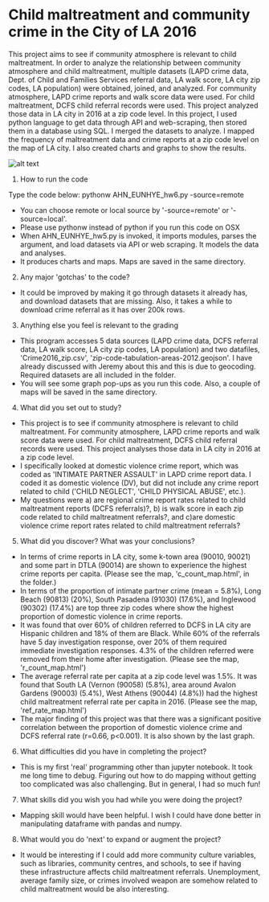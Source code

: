 # Child maltreatment and community crime in the City of LA 2016
This project aims to see if community atmosphere is relevant to child maltreatment. In order to analyze the relationship between community atmosphere and child maltreatment, multiple datasets (LAPD crime data, Dept. of Child and Families Services referral data, LA walk score, LA city zip codes, LA population) were obtained, joined, and analyzed. For community atmosphere, LAPD crime reports and walk score data were used. For child maltreatment, DCFS child referral records were used. This project analyzed those data in LA city in 2016 at a zip code level. In this project, I used python language to get data through API and web-scraping, then stored them in a database using SQL. I merged the datasets to analyze. I mapped the frequency of maltreatment data and crime reports at a zip code level on the map of LA city. I also created charts and graphs to show the results.
 
 ![alt text](https://github.com/eunieunz/ReferralCrimeMap/blob/master/output/UML_diagram.png?raw=true)

 
1. How to run the code

Type the code below:
pythonw AHN_EUNHYE_hw6.py -source=remote

- You can choose remote or local source by '-source=remote' or '-source=local'.
- Please use pythonw instead of python if you run this code on OSX
- When AHN_EUNHYE_hw5.py is invoked, it imports modules, parses the argument, and load datasets via API or web scraping. It models the data and analyses.
- It produces charts and maps. Maps are saved in the same directory.

2. Any major 'gotchas' to the code?

- It could be improved by making it go through datasets it already has, and download datasets that are missing. Also, it takes a while to download crime referral as it has over 200k rows. 

3. Anything else you feel is relevant to the grading

- This program accesses 5 data sources (LAPD crime data, DCFS referral data, LA walk score, LA city zip codes, LA population) and two datafiles, 'Crime2016_zip.csv', 'zip-code-tabulation-areas-2012.geojson'. I have already discussed with Jeremy about this and this is due to geocoding. Required datasets are all included in the folder. 
- You will see some graph pop-ups as you run this code. Also, a couple of maps will be saved in the same directory. 

4. What did you set out to study?

- This project is to see if community atmosphere is relevant to child maltreatment. For community atmosphere, LAPD crime reports and walk score data were used. For child maltreatment, DCFS child referral records were used. This project analyses those data in LA city in 2016 at a zip code level.
- I specifically looked at domestic violence crime report, which was coded as 'INTIMATE PARTNER ASSAULT' in LAPD crime report data. I coded it as domestic violence (DV), but did not include any crime report related to child ('CHILD NEGLECT', 'CHILD PHYSICAL ABUSE', etc.). 
- My questions were a) are regional crime report rates related to child maltreatment reports (DCFS referrals)?, b) is walk score in each zip code related to child maltreatment referrals?, and c)are domestic violence crime report rates related to child maltreatment referrals?

5. What did you discover? What was your conclusions?

- In terms of crime reports in LA city, some k-town area (90010, 90021) and some part in DTLA (90014) are shown to experience the highest crime reports per capita. (Please see the map, 'c_count_map.html', in the folder.)
- In terms of the proportion of intimate partner crime (mean = 5.8%), Long Beach (90813) (20%), South Pasadena (91030) (17.6%), and Inglewood (90302) (17.4%) are top three zip codes where show the highest proportion of domestic violence in crime reports.
- It was found that over 60% of children referred to DCFS in LA city are Hispanic children and 18% of them are Black. While 60% of the referrals have 5 day investigation response, over 20% of them required immediate investigation responses. 4.3% of the children referred were removed from their home after investigation. (Please see the map, 'r_count_map.html')
- The average referral rate per capita at a zip code level was 1.5%. It was found that South LA (Vernon (90058) (5.8%), area around Avalon Gardens (90003) (5.4%), West Athens (90044) (4.8%)) had the highest child maltreatment referral rate per capita in 2016. (Please see the map, 'ref_rate_map.html')
- The major finding of this project was that there was a significant positive correlation between the proportion of domestic violence crime and DCFS referral rate (r=0.66, p<0.001). It is also shown by the last graph.

6. What difficulties did you have in completing the project?

- This is my first 'real' programming other than jupyter notebook. It took me long time to debug. Figuring out how to do mapping without getting too complicated was also challenging. But in general, I had so much fun!

7. What skills did you wish you had while you were doing the project?

- Mapping skill would have been helpful. I wish I could have done better in manipulating dataframe with pandas and numpy.

8. What would you do 'next' to expand or augment the project?

- It would be interesting if I could add more community culture variables, such as libraries, community centres, and schools, to see if having these infrastructure affects child maltreatment referrals. Unemployment, average family size, or crimes involved weapon are somehow related to child maltreatment would be also interesting.



